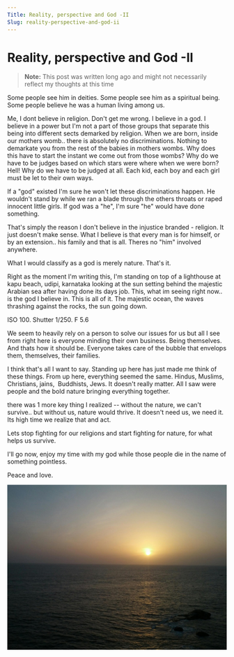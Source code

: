 ```yaml
---
Title: Reality, perspective and God -II
Slug: reality-perspective-and-god-ii
---
```


# Reality, perspective and God -II

> **Note:** This post was written long ago and might not necessarily reflect my thoughts at this time

Some people see him in deities. Some people see him as a spiritual
being. Some people believe he was a human living among us.

Me, I dont believe in religion. Don't get me wrong. I believe in a god.
I believe in a power but I'm not a part of those groups that separate
this being into different sects demarked by religion. When we are born,
inside our mothers womb.. there is absolutely no discriminations.
Nothing to demarkate you from the rest of the babies in mothers wombs.
Why does this have to start the instant we come out from those wombs?
Why do we have to be judges based on which stars were where when we were
born? Hell! Why do we have to be judged at all. Each kid, each boy and
each girl must be let to their own ways.

If a "god" existed I'm sure he won't let these discriminations happen. He
wouldn't stand by while we ran a blade through the others throats or
raped innocent little girls. If god was a "he", I'm sure "he" would have
done something.

That's simply the reason I don't believe in the injustice branded -
religion. It just doesn't make sense. What I believe is that every man
is for himself, or by an extension.. his family and that is all. Theres
no "him" involved anywhere.

What I would classify as a god is merely nature. That's it.

Right as the moment I'm writing this, I'm standing on top of a lighthouse
at kapu beach, udipi, karnataka looking at the sun setting behind the
majestic Arabian sea after having done its days job. This, what im
seeing right now.. is the god I believe in. This is all of it. The
majestic ocean, the waves thrashing against the rocks, the sun going
down.

ISO 100. Shutter 1/250. F 5.6

We seem to heavily rely on a person to solve our issues for us but all I
see from right here is everyone minding their own business. Being
themselves. And thats how it should be. Everyone takes care of the
bubble that envelops them, themselves, their families.

I think that's all I want to say. Standing up here has just made me
think of these things. From up here, everything seemed the same. Hindus,
Muslims, Christians, jains,  Buddhists, Jews. It doesn't really matter.
All I saw were people and the bold nature bringing everything together.

there was 1 more key thing I realized -- without the nature, we can't
survive.. but without us, nature would thrive. It doesn't need us, we
need it. Its high time we realize that and act.

Lets stop fighting for our religions and start fighting for nature, for
what helps us survive.

I'll go now, enjoy my time with my god while those people die in the
name of something pointless.

Peace and love.

![](/images/_kapu.jpg)

